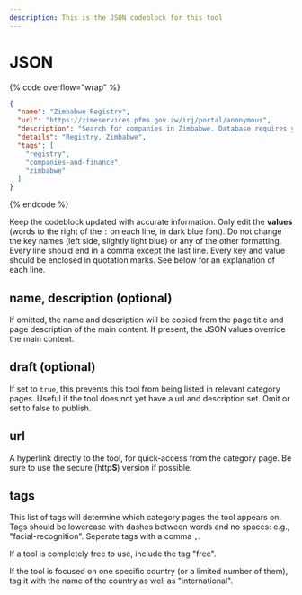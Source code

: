 ```yaml
---
description: This is the JSON codeblock for this tool
---
```


# JSON

{% code overflow="wrap" %}
```json
{
  "name": "Zimbabwe Registry",
  "url": "https://zimeservices.pfms.gov.zw/irj/portal/anonymous",
  "description": "Search for companies in Zimbabwe. Database requires you to register with a foreign passport number. Information is not necessarily up-to-date as records are still being digitised.",
  "details": "Registry, Zimbabwe",
  "tags": [
    "registry",
    "companies-and-finance",
    "zimbabwe"
  ]
}
```
{% endcode %}

Keep the codeblock updated with accurate information. Only edit the **values** (words to the right of the `:` on each line, in dark blue font). Do not change the key names (left side, slightly light blue) or any of the other formatting. Every line should end in a comma except the last line. Every key and value should be enclosed in quotation marks. See below for an explanation of each line.&#x20;

## name, description (optional)

If omitted, the name and description will be copied from the page title and page description of the main content. If present, the JSON values override the main content.

## draft (optional)

If set to `true`, this prevents this tool from being listed in relevant category pages. Useful if the tool does not yet have a url and description set. Omit or set to false to publish.

## url

A hyperlink directly to the tool, for quick-access from the category page. Be sure to use the secure (http**S**) version if possible.

## tags

This list of tags will determine which category pages the tool appears on. Tags should be lowercase with dashes between words and no spaces: e.g., "facial-recognition". Seperate tags with a comma `,`.

If a tool is completely free to use, include the tag "free".

If the tool is focused on one specific country (or a limited number of them), tag it with the name of the country as well as "international".

